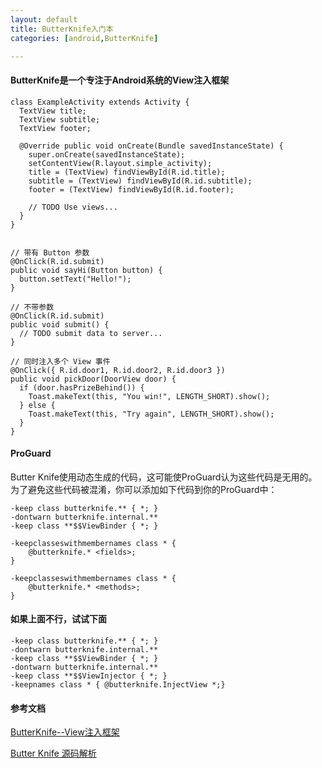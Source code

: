 ```yaml
---
layout: default
title: ButterKnife入门本
categories: [android,ButterKnife]

---
```

 
####   ButterKnife是一个专注于Android系统的View注入框架

	class ExampleActivity extends Activity {
	  TextView title;
	  TextView subtitle;
	  TextView footer;
	
	  @Override public void onCreate(Bundle savedInstanceState) {
	    super.onCreate(savedInstanceState);
	    setContentView(R.layout.simple_activity);
	    title = (TextView) findViewById(R.id.title);
	    subtitle = (TextView) findViewById(R.id.subtitle);
	    footer = (TextView) findViewById(R.id.footer);
	
	    // TODO Use views...
	  }
	}


	// 带有 Button 参数
	@OnClick(R.id.submit)
	public void sayHi(Button button) {
	  button.setText("Hello!");
	}
	 
	// 不带参数
	@OnClick(R.id.submit)
	public void submit() {
	  // TODO submit data to server...
	}
	 
	// 同时注入多个 View 事件
	@OnClick({ R.id.door1, R.id.door2, R.id.door3 })
	public void pickDoor(DoorView door) {
	  if (door.hasPrizeBehind()) {
	    Toast.makeText(this, "You win!", LENGTH_SHORT).show();
	  } else {
	    Toast.makeText(this, "Try again", LENGTH_SHORT).show();
	  }
	}


#### ProGuard

Butter Knife使用动态生成的代码，这可能使ProGuard认为这些代码是无用的。为了避免这些代码被混淆，你可以添加如下代码到你的ProGuard中：

	-keep class butterknife.** { *; }
	-dontwarn butterknife.internal.**
	-keep class **$$ViewBinder { *; }
	
	-keepclasseswithmembernames class * {
	    @butterknife.* <fields>;
	}
	
	-keepclasseswithmembernames class * {
	    @butterknife.* <methods>;
	}

####  如果上面不行，试试下面
	
	-keep class butterknife.** { *; }
	-dontwarn butterknife.internal.**
	-keep class **$$ViewBinder { *; }
	-dontwarn butterknife.internal.**
	-keep class **$$ViewInjector { *; }
	-keepnames class * { @butterknife.InjectView *;}


#### 参考文档
	
[ButterKnife--View注入框架](http://stormzhang.com/openandroid/android/2014/01/12/android-butterknife/)	

[Butter Knife 源码解析](https://mp.weixin.qq.com/s?__biz=MzA4MjU5NTY0NA==&mid=404147665&idx=1&sn=a16153b2a658db64ab80926cd3b76447&scene=1&srcid=0316uiFozajuenpaPdddoL2F&key=710a5d99946419d9e1debace429380f18dd76186706a6593a596cb1903db25c663b6d1c228c066fa428a6b67ef51eb55&ascene=0&uin=Mjc3OTU3Nzk1&devicetype=iMac+MacBookPro9%2C2+OSX+OSX+10.10.3+build%2814D136%29&version=11020201&pass_ticket=e3qL7YcbmknxduKwWiyzQxJoeiIW7hRFdqBaO206p868fDQqQ7UIiIsPe%2FiSY23E)